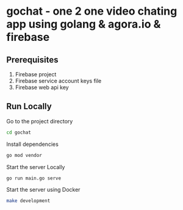 # gochat - one 2 one video chating app using golang & agora.io & firebase

## Prerequisites
1. Firebase project
2. Firebase service account keys file
3. Firebase web api key

## Run Locally

Go to the project directory

```bash
cd gochat
```

Install dependencies

```bash
go mod vendor
```

Start the server Locally

```bash
go run main.go serve
```

Start the server using Docker

```bash
make development
```